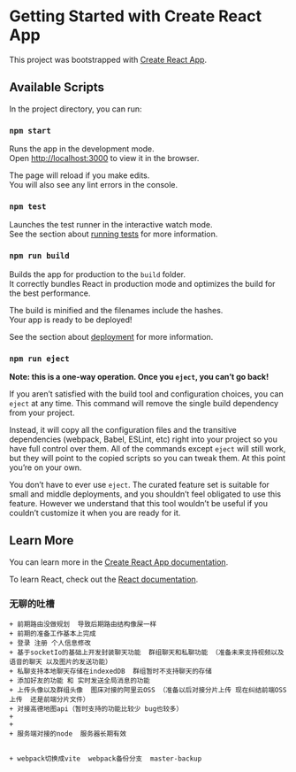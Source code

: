 # Getting Started with Create React App

This project was bootstrapped with [Create React App](https://github.com/facebook/create-react-app).

## Available Scripts

In the project directory, you can run:

### `npm start`

Runs the app in the development mode.\
Open [http://localhost:3000](http://localhost:3000) to view it in the browser.

The page will reload if you make edits.\
You will also see any lint errors in the console.

### `npm test`

Launches the test runner in the interactive watch mode.\
See the section about [running tests](https://facebook.github.io/create-react-app/docs/running-tests) for more information.

### `npm run build`

Builds the app for production to the `build` folder.\
It correctly bundles React in production mode and optimizes the build for the best performance.

The build is minified and the filenames include the hashes.\
Your app is ready to be deployed!

See the section about [deployment](https://facebook.github.io/create-react-app/docs/deployment) for more information.

### `npm run eject`

**Note: this is a one-way operation. Once you `eject`, you can’t go back!**

If you aren’t satisfied with the build tool and configuration choices, you can `eject` at any time. This command will remove the single build dependency from your project.

Instead, it will copy all the configuration files and the transitive dependencies (webpack, Babel, ESLint, etc) right into your project so you have full control over them. All of the commands except `eject` will still work, but they will point to the copied scripts so you can tweak them. At this point you’re on your own.

You don’t have to ever use `eject`. The curated feature set is suitable for small and middle deployments, and you shouldn’t feel obligated to use this feature. However we understand that this tool wouldn’t be useful if you couldn’t customize it when you are ready for it.

## Learn More

You can learn more in the [Create React App documentation](https://facebook.github.io/create-react-app/docs/getting-started).

To learn React, check out the [React documentation](https://reactjs.org/).



###  无聊的吐槽
    + 前期路由没做规划  导致后期路由结构像屎一样 
    + 前期的准备工作基本上完成  
    + 登录 注册 个人信息修改
    + 基于socketIo的基础上开发封装聊天功能  群组聊天和私聊功能 （准备未来支持视频以及语音的聊天 以及图片的发送功能）
    + 私聊支持本地聊天存储在indexedDB  群组暂时不支持聊天的存储
    + 添加好友的功能 和 实时发送全局消息的功能
    + 上传头像以及群组头像  图床对接的阿里云OSS （准备以后对接分片上传 现在纠结前端OSS上传  还是前端分片文件）
    + 对接高德地图api（暂时支持的功能比较少 bug也较多）
    + 
    +
    + 服务端对接的node  服务器长期有效


    + webpack切换成vite  webpack备份分支  master-backup